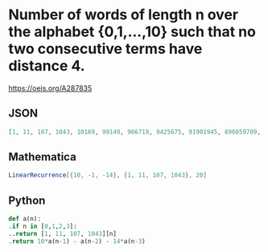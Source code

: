 # Number of words of length n over the alphabet \{0,1,\.\.\.,10\} such that no two consecutive terms have distance 4\.
https://oeis.org/A287835
## JSON
```JSON
[1, 11, 107, 1043, 10169, 99149, 966719, 9425675, 91901945, 896059709, 8736735695, 85184670011, 830565128489, 8098152315149, 78958372642847, 769857662314475, 7506244118089817, 73187166301583837, 713587411625345903, 6957599532298617755, 67837787583138657929]
```
## Mathematica
```Mathematica
LinearRecurrence[{10, -1, -14}, {1, 11, 107, 1043}, 20]
```
## Python
```Python
def a(n):
.if n in [0,1,2,3]:
..return [1, 11, 107, 1043][n]
.return 10*a(n-1) - a(n-2) - 14*a(n-3)
```
